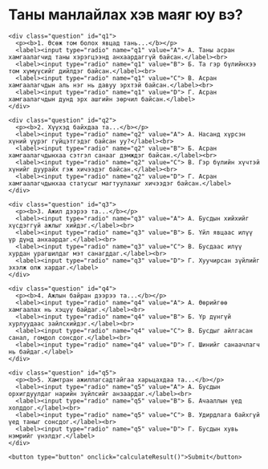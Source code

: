 
<body>
  <h1>Таны манлайлах хэв маяг юу вэ?</h1>
  <form id="quizForm">
   
    <div class="question" id="q1">
      <p><b>1. Өсөж том болох явцад тань...</b></p>
      <label><input type="radio" name="q1" value="A"> А. Таны асран хамгаалагчид таны хэрэгцээнд анхаардаггүй байсан.</label><br>
      <label><input type="radio" name="q1" value="B"> Б. Та гэр бүлийнхээ том хүмүүсийг дийлдэг байсан.</label><br>
      <label><input type="radio" name="q1" value="C"> В. Асран хамгаалагчдын аль нэг нь давуу эрхтэй байсан.</label><br>
      <label><input type="radio" name="q1" value="D"> Г. Асран хамгаалагчдын дунд эрх ашгийн зөрчил байсан.</label>
    </div>
   
    <div class="question" id="q2">
      <p><b>2. Хүүхэд байхдаа та...</b></p>
      <label><input type="radio" name="q2" value="A"> А. Насанд хүрсэн хүний үүрэг гүйцэтгэдэг байсан уу?</label><br>
      <label><input type="radio" name="q2" value="B"> Б. Асран хамгаалагчдынхаа сэтгэл санааг дэмждэг байсан.</label><br>
      <label><input type="radio" name="q2" value="C"> В. Гэр бүлийн хүчтэй хүнийг дуурайх гэж хичээдэг байсан.</label><br>
      <label><input type="radio" name="q2" value="D"> Г. Асран хамгаалагчдынхаа статусыг магтуулахыг хичээдэг байсан.</label>
    </div>
   
    <div class="question" id="q3">
      <p><b>3. Ажил дээрээ та...</b></p>
      <label><input type="radio" name="q3" value="A"> А. Бусдын хийхийг хүсдэггүй ажлыг хийдэг.</label><br>
      <label><input type="radio" name="q3" value="B"> Б. Үйл явцаас илүү үр дүнд анхаардаг.</label><br>
      <label><input type="radio" name="q3" value="C"> В. Бусдаас илүү хурдан урагшилдаг мэт санагддаг.</label><br>
      <label><input type="radio" name="q3" value="D"> Г. Хуучирсан зүйлийг эхэлж олж хардаг.</label>
    </div>
   
    <div class="question" id="q4">
      <p><b>4. Ажлын байран дээрээ та...</b></p>
      <label><input type="radio" name="q4" value="A"> А. Өөрийгөө хамгаалах нь хэцүү байдаг.</label><br>
      <label><input type="radio" name="q4" value="B"> Б. Үр дүнгүй хурлуудаас зайлсхийдэг.</label><br>
      <label><input type="radio" name="q4" value="C"> В. Бусдыг айлгасан санал, гомдол сонсдог.</label><br>
      <label><input type="radio" name="q4" value="D"> Г. Шинийг санаачлагч нь байдаг.</label>
    </div>
    
    <div class="question" id="q5">
      <p><b>5. Хамтран ажиллагсадтайгаа харьцахдаа та...</b></p>
      <label><input type="radio" name="q5" value="A"> А. Бусдын орхигдуулдаг нарийн зүйлсийг анзаардаг.</label><br>
      <label><input type="radio" name="q5" value="B"> Б. Ачааллын үед холддог.</label><br>
      <label><input type="radio" name="q5" value="C"> В. Удирдлага байхгүй үед таныг сонсдог.</label><br>
      <label><input type="radio" name="q5" value="D"> Г. Бусдын хувь нэмрийг үнэлдэг.</label>
    </div>

    <button type="button" onclick="calculateResult()">Submit</button>
  </form>
  <div id="result" class="result"></div>

  <script>
    
    function calculateResult() {
  const form = document.getElementById('quizForm');
  const answers = new FormData(form);
  const counts = { A: 0, B: 0, C: 0, D: 0 };
  let allAnswered = true;

  
  for (let i = 1; i <= 5; i++) {
    if (!answers.has('q' + i)) {
      allAnswered = false;
    }
  }

  if (!allAnswered) {
    alert("Та бүх асуултад хариулна уу.");
    return;
  }


  for (let value of answers.values()) {
    counts[value]++;
  }


  let result = "";
  if (counts.A >= 3) {
    result = `
      <h1>Та 'Pleaser' хүн юм.</h1>
      <p>“Pleaser” хэв маяг нь бусадтай илүү дотно холбогдох замаар эрх мэдлийг бий болгодог хүмүүс юм.
      Энэ хэв маягийн гол цөм нь гэр бүлийн ямар нэгэн гачигдалд байдаг. Санхүүгийн асуудлаас эхлээд өвчтэй гэр бүлийн гишүүнтэй байсан гэх мэт
      гадны хүчин зүйлсийн улмаас энэ хэв маягийн хүмүүс амьдралынхаа эхэн үед асран хамгаалагчдаасаа анхаарал халамж авч чадаагүй байдаг. Үүний үр дүнд эдгээр хүмүүс
      ихэвчлэн бусдаар хүлээн зөвшөөрөгдөх маш их хэрэгцээтэй байдаг ба бусдад анхаарал халамж тавихаар бүтээгдсэн байдаг.</p>`;
  } else if (counts.B >= 3) {
    result = `
      <h1>Та 'Charmer' хүн юм.</h1>
      <p>“Charmer” хэв маяг нь бусдыг өөртөө татахад маш их анхаардаг хүмүүс байдаг.
      Тэд дийлэнхдээ удирдлага, захиргааг тэр бүр хүндэлдэггүй.
      Учир нь тэд хүүхэд ахуй насандаа сэтгэл санааны хувьд тусламж хэрэгтэй асран хамгаалагчаа тайвшруулах үүрэгтэй байсан ба
      тэд ямар нэгэн асуудалтай эсвэл хэвийн энгийн гэр бүл ч байсан гэсэн асран хамгаалагчдынх нь аль нэг нь хамтрагчаасаа илүү хүүхдээсээ сэтгэл санааны дэмжлэг авдаг байсан байдаг.
      Тиймээс тэд ихэвчлэн яаж бусдыг удирдаж өөрийнхөөрөө чиглүүлж хүссэн зүйлээ авахыг сурсан байдаг.</p>`;
  } else if (counts.C >= 3) {
    result = `
      <h1>Та 'Commander' хүн юм.</h1>
      <p>“Commander” хэв маяг нь эцсийн үр дүнд илүү анхаарч ажилладаг бөгөөд бусдыг яаруулах шахах мэдрэмжийг төрүүлэх хандлагатай байдаг.
      Тэд дүрэм журмыг чанд сахидаг, эрх мэдлийн хатуу шатлалтай гэр бүлээс гаралтай байх магадлалтай.
      Ихэвчлэн спорт, шашин шүтлэг, цэрэг арми эсвэл маш хатуу дүрэм журамтай гэр бүлийн тогтолцоонд өссөн байдаг.</p>`;
  } else if (counts.D >= 3) {
    result = `
      <h1>Та 'Inspirer' хүн юм.</h1>
      <p>“Inspirer” хэв маяг нь шинийг сэтгэгчид, сайн сайхны төлөө тууштай ажилладаг хүмүүс байдаг.
      Тэд өөртөө юу ашигтайг ч тооцоололгүй бусад хүмүүсийг дэмждэг. Энэ хэв маягийн хүмүүс ихэвчлэн өөрийгөө сайн илэрхийлдэг урлагийн эсвэл шинжлэх ухааны ажил хийдэг гэр бүлд өссөн байдаг
      ба ажил мэргэжлийнхээ хувьд өндөр түвшинд хүрэхийн төлөө өөрийгөө золиослоход ч бэлэн асран хамгаалагчидтай байсан байдаг.</p>`;
  } else {
    result = `
      <h1>Таны сонголт тодорхой үр дүн өгөөгүй.</h1>
      <p>Та асуултуудыг өөр хариултаар бөглөж дахин туршиж үзээрэй.</p>`;
  }

  const resultWindow = window.open("", "_blank", "width=800,height=600");
  resultWindow.document.write(`
    <html>
      <head>
        <title>Үр дүн</title>
        <style>
          body {
            font-family: Arial, sans-serif;
            text-align: center;
            background: linear-gradient(to right, #d4fc79, #96e6a1); /* Light Green to Soft Blue */
            color: #333;
            padding: 20px;
          }
          h1 {
            font-size: 2em;
          }
          p {
            font-size: 1.2em;
          }
        </style>
      </head>
      <body>
        ${result}
      </body>
    </html>
  `);
  resultWindow.document.close();
}

  </script>
</body>
</html>

